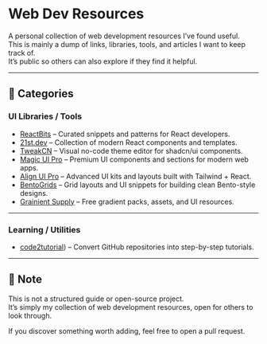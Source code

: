 # Web Dev Resources

A personal collection of web development resources I’ve found useful.  
This is mainly a dump of links, libraries, tools, and articles I want to keep track of.  
It’s public so others can also explore if they find it helpful.  

---

## 📂 Categories

### UI Libraries / Tools
- [ReactBits](https://reactbits.dev/) – Curated snippets and patterns for React developers.  
- [21st.dev](https://21st.dev/) – Collection of modern React components and templates.  
- [TweakCN](https://tweakcn.com/) – Visual no-code theme editor for shadcn/ui components.  
- [Magic UI Pro](https://pro.magicui.design/?ref=muham...) – Premium UI components and sections for modern web apps.  
- [Align UI Pro](https://pro.alignui.com/) – Advanced UI kits and layouts built with Tailwind + React.  
- [BentoGrids](https://bentogrids.com/) – Grid layouts and UI snippets for building clean Bento-style designs.  
- [Grainient Supply](https://grainient.supply/freebies) – Free gradient packs, assets, and UI resources.  

---
### Learning / Utilities 
- [code2tutorial](https://code2tutorial.com)) – Convert GitHub repositories into step-by-step tutorials.
---
## 📝 Note

This is not a structured guide or open-source project.  
It’s simply my collection of web development resources, open for others to look through.  

If you discover something worth adding, feel free to open a pull request.  
